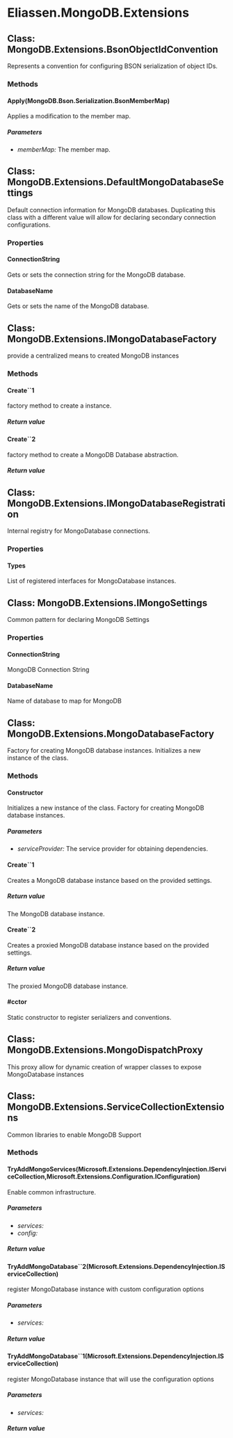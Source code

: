 ﻿# Eliassen.MongoDB.Extensions


## Class: MongoDB.Extensions.BsonObjectIdConvention
Represents a convention for configuring BSON serialization of object IDs.
### Methods


#### Apply(MongoDB.Bson.Serialization.BsonMemberMap)
Applies a modification to the member map.

##### Parameters
* *memberMap:* The member map.




## Class: MongoDB.Extensions.DefaultMongoDatabaseSettings
Default connection information for MongoDB databases. Duplicating this class with a different value will allow for declaring secondary connection configurations.
### Properties

#### ConnectionString
Gets or sets the connection string for the MongoDB database.
#### DatabaseName
Gets or sets the name of the MongoDB database.

## Class: MongoDB.Extensions.IMongoDatabaseFactory
provide a centralized means to created MongoDB instances
### Methods


#### Create``1
factory method to create a instance.

##### Return value




#### Create``2
factory method to create a MongoDB Database abstraction.

##### Return value




## Class: MongoDB.Extensions.IMongoDatabaseRegistration
Internal registry for MongoDatabase connections.
### Properties

#### Types
List of registered interfaces for MongoDatabase instances.

## Class: MongoDB.Extensions.IMongoSettings
Common pattern for declaring MongoDB Settings
### Properties

#### ConnectionString
MongoDB Connection String
#### DatabaseName
Name of database to map for MongoDB

## Class: MongoDB.Extensions.MongoDatabaseFactory
Factory for creating MongoDB database instances.
Initializes a new instance of the class.
### Methods


#### Constructor
Initializes a new instance of the class.
Factory for creating MongoDB database instances.

##### Parameters
* *serviceProvider:* The service provider for obtaining dependencies.




#### Create``1
Creates a MongoDB database instance based on the provided settings.

##### Return value
The MongoDB database instance.



#### Create``2
Creates a proxied MongoDB database instance based on the provided settings.

##### Return value
The proxied MongoDB database instance.



#### #cctor
Static constructor to register serializers and conventions.

## Class: MongoDB.Extensions.MongoDispatchProxy
This proxy allow for dynamic creation of wrapper classes to expose MongoDatabase instances

## Class: MongoDB.Extensions.ServiceCollectionExtensions
Common libraries to enable MongoDB Support
### Methods


#### TryAddMongoServices(Microsoft.Extensions.DependencyInjection.IServiceCollection,Microsoft.Extensions.Configuration.IConfiguration)
Enable common infrastructure.

##### Parameters
* *services:* 
* *config:* 




##### Return value




#### TryAddMongoDatabase``2(Microsoft.Extensions.DependencyInjection.IServiceCollection)
register MongoDatabase instance with custom configuration options

##### Parameters
* *services:* 




##### Return value




#### TryAddMongoDatabase``1(Microsoft.Extensions.DependencyInjection.IServiceCollection)
register MongoDatabase instance that will use the configuration options

##### Parameters
* *services:* 




##### Return value


